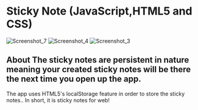 # Sticky Note (JavaScript,HTML5 and CSS) 
![Screenshot_7](https://user-images.githubusercontent.com/61812199/159179036-b4086e1b-cd65-4a4f-b4f4-ab01bacc5c42.png) 
![Screenshot_4](https://user-images.githubusercontent.com/61812199/159178025-837b7031-8689-42dd-be9f-5973126ec2d7.png) 
![Screenshot_3](https://user-images.githubusercontent.com/61812199/159178035-57ef8f18-c3f3-434f-9a6b-ad90623eff34.png) 

## About The sticky notes are persistent in nature meaning your created sticky notes will be there the next time you open up the app. 
The app uses HTML5's localStorage feature in order to store the sticky notes.. In short, it is sticky notes for web!
